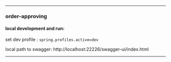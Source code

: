 ***

### order-approving

#### local development and run:
set dev profile : `spring.profiles.active=dev`

local path to swagger: http://localhost:22226/swagger-ui/index.html

***
